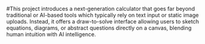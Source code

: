 #This project introduces a next-generation calculator that goes far beyond traditional or AI-based tools which typically rely on text input or static image uploads. 
Instead, it offers a draw-to-solve interface allowing users to sketch equations, diagrams, or abstract questions directly on a canvas, blending human intuition with AI intelligence.
